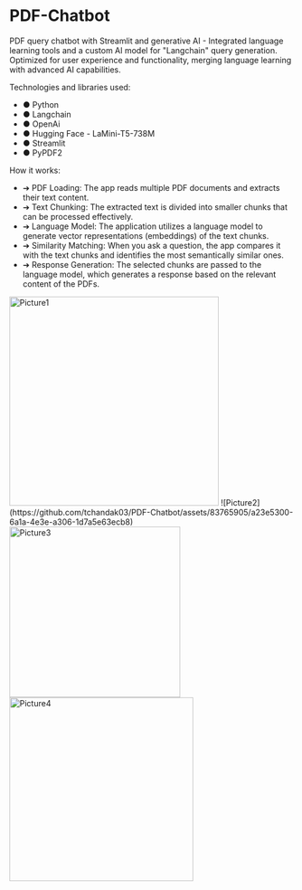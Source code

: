 # PDF-Chatbot
PDF query chatbot with Streamlit and generative AI - Integrated language learning tools and a custom AI model for "Langchain" query generation. Optimized for user experience and functionality, merging language learning with advanced AI capabilities.


Technologies and libraries used:
- ●	Python
- ●	Langchain
- ●	OpenAi
- ●	Hugging Face - LaMini-T5-738M
- ●	Streamlit
- ●	PyPDF2


How it works:
- ➔	PDF Loading: The app reads multiple PDF documents and extracts their text content.
- ➔	Text Chunking: The extracted text is divided into smaller chunks that can be processed effectively.
- ➔	Language Model: The application utilizes a language model to generate vector representations (embeddings) of the text chunks.
- ➔	Similarity Matching: When you ask a question, the app compares it with the text chunks and identifies the most semantically similar ones.
- ➔	Response Generation: The selected chunks are passed to the language model, which generates a response based on the relevant content of the PDFs.
<img width="370" alt="Picture1" src="https://github.com/tchandak03/PDF-Chatbot/assets/83765905/05016a8b-226f-462d-b775-9ccc15500838">
![Picture2](https://github.com/tchandak03/PDF-Chatbot/assets/83765905/a23e5300-6a1a-4e3e-a306-1d7a5e63ecb8)
<img width="302" alt="Picture3" src="https://github.com/tchandak03/PDF-Chatbot/assets/83765905/49a07ddf-2d4e-4d5c-9468-6009998f274c">
<img width="325" alt="Picture4" src="https://github.com/tchandak03/PDF-Chatbot/assets/83765905/36477801-d853-4934-9274-473fc55b9894">

